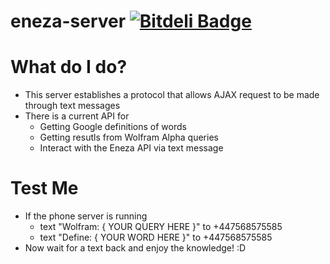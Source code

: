 eneza-server [![Bitdeli Badge](https://d2weczhvl823v0.cloudfront.net/wallarelvo/eneza-server/trend.png)](https://bitdeli.com/free "Bitdeli Badge")
============

# What do I do?
- This server establishes a protocol that allows AJAX request to be made through text messages
- There is a current API for
    - Getting Google definitions of words
    - Getting resutls from Wolfram Alpha queries
    - Interact with the Eneza API via text message

# Test Me
- If the phone server is running
    - text "Wolfram: { YOUR QUERY HERE }" to +447568575585
    - text "Define: { YOUR WORD HERE }" to +447568575585
- Now wait for a text back and enjoy the knowledge! :D

